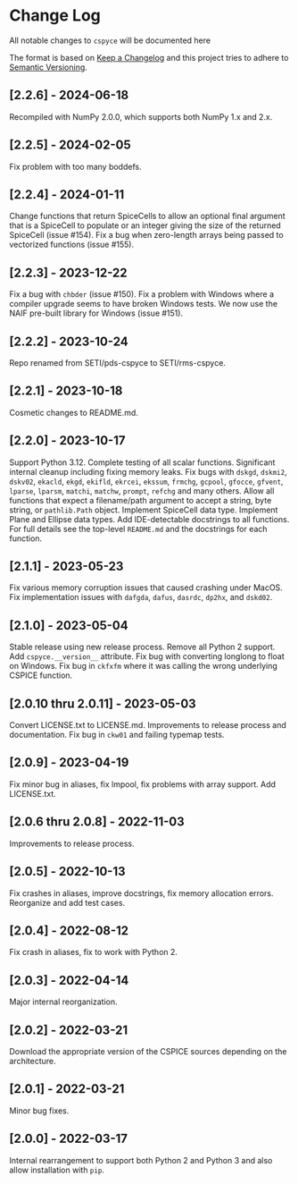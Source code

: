 # Change Log
All notable changes to `cspyce` will be documented here

The format is based on [Keep a Changelog](http://keepachangelog.com/)
and this project tries to adhere to [Semantic Versioning](http://semver.org/).

## [2.2.6] - 2024-06-18
Recompiled with NumPy 2.0.0, which supports both NumPy 1.x and 2.x.

## [2.2.5] - 2024-02-05
Fix problem with too many boddefs.

## [2.2.4] - 2024-01-11
Change functions that return SpiceCells to allow an optional final argument
that is a SpiceCell to populate or an integer giving the size of the returned
SpiceCell (issue #154).
Fix a bug when zero-length arrays being passed to vectorized functions (issue #155).

## [2.2.3] - 2023-12-22
Fix a bug with `chbder` (issue #150).
Fix a problem with Windows where a compiler upgrade seems to have broken Windows
tests. We now use the NAIF pre-built library for Windows (issue #151).

## [2.2.2] - 2023-10-24
Repo renamed from SETI/pds-cspyce to SETI/rms-cspyce.

## [2.2.1] - 2023-10-18
Cosmetic changes to README.md.

## [2.2.0] - 2023-10-17
Support Python 3.12. 
Complete testing of all scalar functions.
Significant internal cleanup including fixing memory leaks.
Fix bugs with `dskgd`, `dskmi2`, `dskv02`, `ekacld`, `ekgd`, `ekifld`, 
`ekrcei`, `ekssum`, `frmchg`, `gcpool`, `gfocce`, `gfvent`, `lparse`, `lparsm`,
`matchi`, `matchw`, `prompt`, `refchg` and many others.
Allow all functions that expect a filename/path argument to accept a string, 
byte string, or `pathlib.Path` object. 
Implement SpiceCell data type.
Implement Plane and Ellipse data types.
Add IDE-detectable docstrings to all functions.
For full details see the top-level `README.md` and the docstrings for each
function.

## [2.1.1] - 2023-05-23
Fix various memory corruption issues that caused crashing under MacOS.
Fix implementation issues with `dafgda`, `dafus`, `dasrdc`, `dp2hx`,
and `dskd02`.

## [2.1.0] - 2023-05-04
Stable release using new release process. Remove all Python 2 support.
Add `cspyce.__version__` attribute. Fix bug with converting longlong to float
on Windows. Fix bug in `ckfxfm` where it was calling the wrong underlying
CSPICE function.

## [2.0.10 thru 2.0.11] - 2023-05-03
Convert LICENSE.txt to LICENSE.md. Improvements to release process and
documentation. Fix bug in `ckw01` and failing typemap tests.

## [2.0.9] - 2023-04-19
Fix minor bug in aliases, fix lmpool, fix problems with array support.
Add LICENSE.txt.

## [2.0.6 thru 2.0.8] - 2022-11-03
Improvements to release process.

## [2.0.5] - 2022-10-13
Fix crashes in aliases, improve docstrings, fix memory allocation errors.
Reorganize and add test cases.

## [2.0.4] - 2022-08-12
Fix crash in aliases, fix to work with Python 2.

## [2.0.3] - 2022-04-14
Major internal reorganization.

## [2.0.2] - 2022-03-21
Download the appropriate version of the CSPICE sources depending on
the architecture.

## [2.0.1] - 2022-03-21
Minor bug fixes.

## [2.0.0] - 2022-03-17
Internal rearrangement to support both Python 2 and Python 3 and also allow
installation with `pip`.
